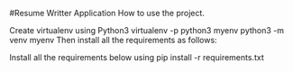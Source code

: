 #Resume Writter Application
How to use the project.

Create virtualenv using Python3
virtualenv -p python3 myenv
python3 -m venv myenv
Then install all the requirements as follows:

Install all the requirements below using pip install -r requirements.txt
